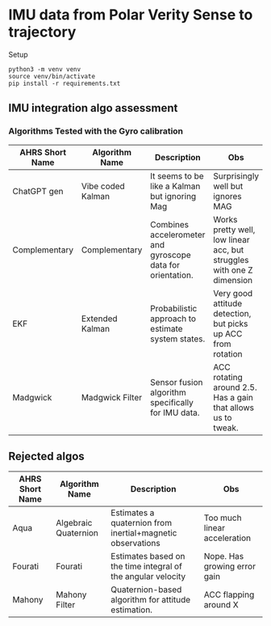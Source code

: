 # IMU data from Polar Verity Sense to trajectory

Setup
```shell
python3 -m venv venv
source venv/bin/activate
pip install -r requirements.txt
```


## IMU integration algo assessment

### Algorithms Tested with the Gyro calibration

| AHRS Short Name | Algorithm Name       | Description                                                  | Obs                                                                   |
|-----------------|----------------------|--------------------------------------------------------------|-----------------------------------------------------------------------|
| ChatGPT gen     | Vibe coded Kalman    | It seems to be like a Kalman but ignoring Mag                | Surprisingly well but ignores MAG                                     |
| Complementary   | Complementary        | Combines accelerometer and gyroscope data for orientation.   | Works pretty well, low linear acc, but struggles with one Z dimension |
| EKF             | Extended Kalman      | Probabilistic approach to estimate system states.            | Very good attitude detection, but picks up ACC from rotation          |
| Madgwick        | Madgwick Filter      | Sensor fusion algorithm specifically for IMU data.           | ACC rotating around 2.5. Has a gain that allows us to tweak.          |


## Rejected algos

| AHRS Short Name | Algorithm Name       | Description                                                  | Obs                               |
|-----------------|----------------------|--------------------------------------------------------------|-----------------------------------|
| Aqua            | Algebraic Quaternion | Estimates a quaternion from inertial+magnetic observations   | Too much linear acceleration      |
| Fourati         | Fourati              | Estimates based on the time integral of the angular velocity | Nope. Has growing error gain      |
| Mahony          | Mahony Filter        | Quaternion-based algorithm for attitude estimation.          | ACC flapping around X                                                 |
